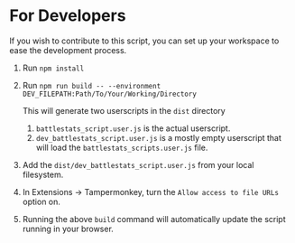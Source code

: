 # For Developers
If you wish to contribute to this script, you can set up your workspace to ease the development process. 

1. Run `npm install`
2. Run `npm run build -- --environment DEV_FILEPATH:Path/To/Your/Working/Directory`
   
   This will generate two userscripts in the `dist` directory
   1. `battlestats_script.user.js` is the actual userscript.
   2. `dev_battlestats_script.user.js` is a mostly empty userscript that will load the `battlestats_scripts.user.js` file.
3. Add the `dist/dev_battlestats_script.user.js` from your local filesystem.
4. In Extensions -> Tampermonkey, turn the `Allow access to file URLs` option on.
5. Running the above `build` command will automatically update the script running in your browser. 